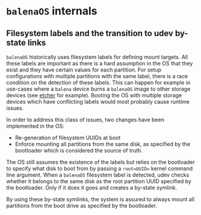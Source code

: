 # `balenaOS` internals

## Filesystem labels and the transition to udev by-state links

`balenaOS` historically uses filesystem labels for defining mount targets. All these labels are important as there is a hard assumption in the OS that they exist and they have certain values for each partition. For setup configurations with multiple partitions with the same label, there is a race condition on the detection of these labels. This can happen for example in use-cases where a `balena` device burns a `balenaOS` image to other storage devices (see [etcher](https://www.balena.io/etcher/) for example). Booting the OS with multiple storage devices which have conflicting labels would most probably cause runtime issues.

In order to address this class of issues, two changes have been implemented in the OS:

* Re-generation of filesystem UUIDs at boot
* Enforce mounting all partitions from the same disk, as specified by the bootloader which is considered the source of truth.

The OS still assumes the existence of the labels but relies on the bootloader to specify what disk to boot from by passing a `root=UUID=` kernel command line argument. When a `balenaOS` filesystem label is detected, udev checks whether it belongs to the same disk as the root partition UUID specified by the bootloader. Only if it does it goes and creates a by-state symlink.

By using these by-state symlinks, the system is assured to always mount all partitions from the boot drive as specified by the bootloader.
